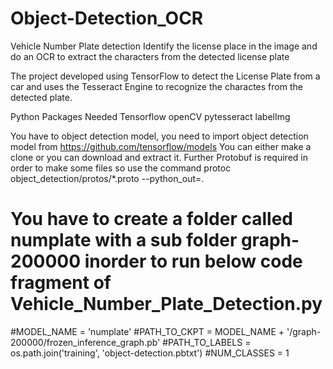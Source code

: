 # Object-Detection_OCR
Vehicle Number Plate detection 
Identify the license place in the image and do an OCR to extract the characters from the detected license plate

The project developed using TensorFlow to detect the License Plate from a car and 
uses the Tesseract Engine to recognize the charactes from the detected plate.

Python Packages Needed
Tensorflow
openCV
pytesseract
labelImg

You have to object detection model, you need to import object detection model from https://github.com/tensorflow/models
You can either make a clone or you can download and extract it. Further Protobuf is required in order to make some files
so use the command protoc object_detection/protos/*.proto --python_out=.

# You have to create a folder called numplate with a sub folder graph-200000 inorder to run below code fragment of Vehicle_Number_Plate_Detection.py
#MODEL_NAME = 'numplate'
#PATH_TO_CKPT = MODEL_NAME + '/graph-200000/frozen_inference_graph.pb'
#PATH_TO_LABELS = os.path.join('training', 'object-detection.pbtxt')
#NUM_CLASSES = 1
